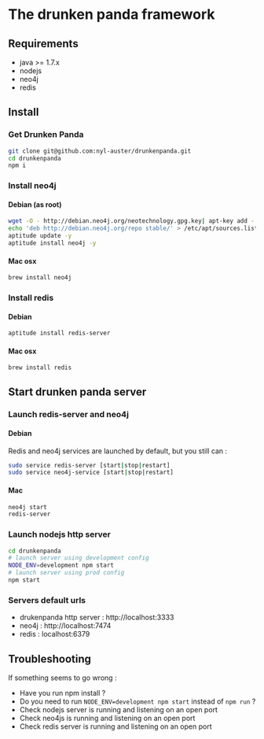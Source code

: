 # The drunken panda framework

## Requirements

* java >= 1.7.x
* nodejs
* neo4j
* redis

## Install

### Get Drunken Panda
```sh
git clone git@github.com:nyl-auster/drunkenpanda.git
cd drunkenpanda
npm i
```

### Install neo4j 

#### Debian (as root)
```sh
wget -O - http://debian.neo4j.org/neotechnology.gpg.key| apt-key add -
echo 'deb http://debian.neo4j.org/repo stable/' > /etc/apt/sources.list.d/neo4j.list
aptitude update -y
aptitude install neo4j -y
```

#### Mac osx
```sh
brew install neo4j
```

### Install redis

#### Debian

```sh
aptitude install redis-server
```

#### Mac osx

```sh
brew install redis
```

## Start drunken panda server

### Launch redis-server and neo4j

#### Debian

Redis and neo4j services are launched by default, but you still can :
```sh
sudo service redis-server [start|stop|restart]
sudo service neo4j-service [start|stop|restart]
```

#### Mac
```sh
neo4j start
redis-server
```

### Launch nodejs http server

```sh
cd drunkenpanda
# launch server using development config
NODE_ENV=development npm start
# launch server using prod config
npm start
```

### Servers default urls

* drukenpanda http server : http://localhost:3333
* neo4j : http://localhost:7474
* redis : localhost:6379

## Troubleshooting 

If something seems to go wrong :
* Have you run npm install ?
* Do you need to run `NODE_ENV=development npm start` instead of `npm run` ? 
* Check nodejs server is running and listening on an open port
* Check neo4js is running and listening on an open port
* Check redis server is running and listening on an open port

